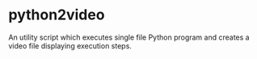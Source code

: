 # python2video

An utility script which executes single file Python program and creates a video file displaying execution steps.
